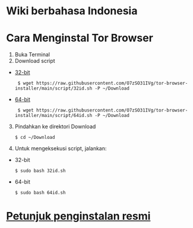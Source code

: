 # Wiki berbahasa Indonesia
# Cara Menginstal Tor Browser
1. Buka Terminal
2. Download script 

- [32-bit](https://raw.githubusercontent.com/O7zSO31IVg/tor-browser-installer/main/script/32id.sh)

       $ wget https://raw.githubusercontent.com/O7zSO31IVg/tor-browser-installer/main/script/32id.sh -P ~/Download 

- [64-bit](https://raw.githubusercontent.com/O7zSO31IVg/tor-browser-installer/main/script/64id.sh)

       $ wget https://raw.githubusercontent.com/O7zSO31IVg/tor-browser-installer/main/script/64id.sh -P ~/Download

3. Pindahkan ke direktori Download

       $ cd ~/Download

4. Untuk mengeksekusi script, jalankan:

- 32-bit

      $ sudo bash 32id.sh

- 64-bit

      $ sudo bash 64id.sh

# [Petunjuk penginstalan resmi](https://tb-manual.torproject.org/installation/)
